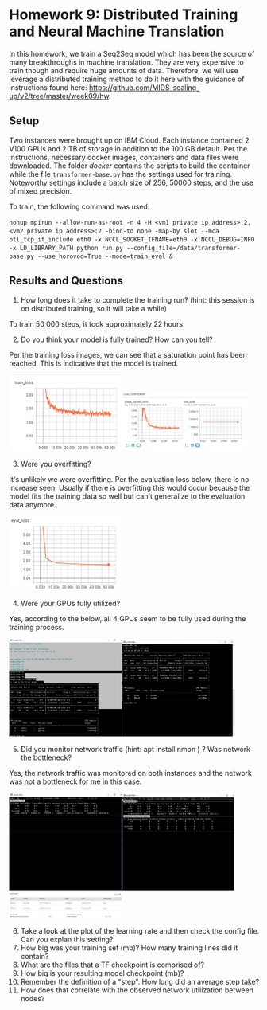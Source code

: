 # Homework 9: Distributed Training and Neural Machine Translation

In this homework, we train a Seq2Seq model which has been the source of many breakthroughs in machine translation. They are very expensive to train though and require huge amounts of data. Therefore, we will use leverage a distributed training method to do it here with the guidance of instructions found here: https://github.com/MIDS-scaling-up/v2/tree/master/week09/hw.

## Setup

Two instances were brought up on IBM Cloud. Each instance contained 2 V100 GPUs and 2 TB of storage in addition to the 100 GB default. Per the instructions, necessary docker images, containers and data files were downloaded. The folder _docker_ contains the scripts to build the  container while the file `transformer-base.py` has the settings used for training. Noteworthy settings include a batch size of 256, 50000 steps, and the use of mixed precision.

To train, the following command was used:

`nohup mpirun --allow-run-as-root -n 4 -H <vm1 private ip address>:2,<vm2 private ip address>:2 -bind-to none -map-by slot --mca btl_tcp_if_include eth0 -x NCCL_SOCKET_IFNAME=eth0 -x NCCL_DEBUG=INFO -x LD_LIBRARY_PATH python run.py --config_file=/data/transformer-base.py --use_horovod=True --mode=train_eval &`

## Results and Questions

1. How long does it take to complete the training run? (hint: this session is on distributed training, so it will take a while)

To train 50 000 steps, it took approximately 22 hours.

2. Do you think your model is fully trained? How can you tell?

Per the training loss images, we can see that a saturation point has been reached. This is indicative that the model is trained.

<img src="images/training_loss1.JPG" width="45%" height="45%"><img src="images/gradient_norm1.JPG" width="50%" height="50%">

3. Were you overfitting?

It's unlikely we were overfitting. Per the evaluation loss below, there is no increase seen. Usually if there is overfitting this would occur because the model fits the training data so well but can't generalize to the evaluation data anymore. 

<img src="images/eval_loss1.JPG" width="45%" height="45%">

4. Were your GPUs fully utilized?

Yes, according to the below, all 4 GPUs seem to be fully used during the training process.

<img src="images/nvidia-smi_a.JPG" width="45%" height="45%"><img src="images/nvidia-smi_b.JPG" width="45%" height="45%">

5. Did you monitor network traffic (hint: apt install nmon ) ? Was network the bottleneck?

Yes, the network traffic was monitored on both instances and the network was not a bottleneck for me in this case. 

<img src="images/nmon_a.JPG" width="45%" height="45%"><img src="images/nmon_ b.JPG" width="45%" height="45%">
<img src="images/instance.JPG" width="45%" height="45%">

6. Take a look at the plot of the learning rate and then check the config file. Can you explan this setting?
7. How big was your training set (mb)? How many training lines did it contain?
8. What are the files that a TF checkpoint is comprised of?
9. How big is your resulting model checkpoint (mb)?
10. Remember the definition of a "step". How long did an average step take?
11. How does that correlate with the observed network utilization between nodes?
